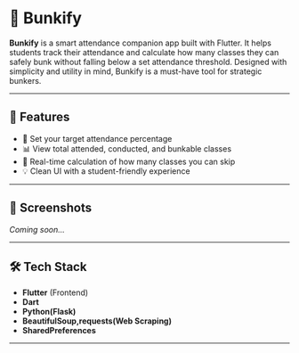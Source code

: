 # 📱 Bunkify

**Bunkify** is a smart attendance companion app built with Flutter. It helps students track their attendance and calculate how many classes they can safely bunk without falling below a set attendance threshold. Designed with simplicity and utility in mind, Bunkify is a must-have tool for strategic bunkers.

---

## 🚀 Features

- 🎯 Set your target attendance percentage
- 📊 View total attended, conducted, and bunkable classes
- 🔄 Real-time calculation of how many classes you can skip
- 💡 Clean UI with a student-friendly experience

---

## 📸 Screenshots

*Coming soon...*

---

## 🛠 Tech Stack

- **Flutter** (Frontend)
- **Dart**
- **Python(Flask)**
- **BeautifulSoup,requests(Web Scraping)**
- **SharedPreferences**

---


